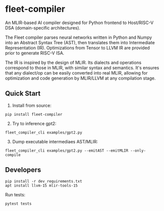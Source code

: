# fleet-compiler

An MLIR-based AI compiler designed for Python frontend to Host/RISC-V DSA (domain-specific architectures).

The Fleet compiler parses neural networks written in Python and Numpy into an Abstract Syntax Tree (AST), then translates them into Intermediate Representation (IR).
Optimizations from Tensor to LLVM IR are provided prior to generate RISC-V ISA.

The IR is inspired by the design of MLIR. Its dialects and operations correspond to those in MLIR, with similar syntax and semantics.
It's ensures that any dialect/op can be easily converted into real MLIR, allowing for optimization and code generation by MLIR/LLVM at any compilation stage.

## Quick Start

1. Install from source:
```
pip install fleet-compiler
```

2. Try to inference gpt2:
```
fleet_compiler_cli examples/gpt2.py
```

3. Dump executable intermediaes AST/MLIR:
```
fleet_compiler_cli examples/gpt2.py --emitAST --emitMLIR --only-compile
```

## Developers

```
pip install -r dev_requirements.txt
apt install llvm-15 mlir-tools-15
```

Run tests:
```
pytest tests
```
